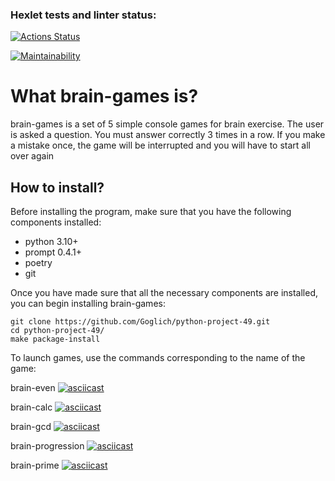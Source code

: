 ### Hexlet tests and linter status:
[![Actions Status](https://github.com/Goglich/python-project-49/actions/workflows/hexlet-check.yml/badge.svg)](https://github.com/Goglich/python-project-49/actions)

[![Maintainability](https://api.codeclimate.com/v1/badges/7aba06be7d0e265407d9/maintainability)](https://codeclimate.com/github/Goglich/python-project-49/maintainability)

# What brain-games is?
brain-games is a set of 5 simple console games for brain exercise.
The user is asked a question. You must answer correctly 3 times in a row. If you make a mistake once, the game will be interrupted and you will have to start all over again

## How to install?
Before installing the program, make sure that you have the following components installed:
- python 3.10+
- prompt 0.4.1+
- poetry
- git

Once you have made sure that all the necessary components are installed, you can begin installing brain-games:
```
git clone https://github.com/Goglich/python-project-49.git
cd python-project-49/
make package-install
```

To launch games, use the commands corresponding to the name of the game:

brain-even
[![asciicast](https://asciinema.org/a/8ScQgDBnWFydmD3lcBZMCbYUA.svg)](https://asciinema.org/a/8ScQgDBnWFydmD3lcBZMCbYUA)

brain-calc
[![asciicast](https://asciinema.org/a/VQ3iqfmY2FefPz0UnX8a8XrEZ.svg)](https://asciinema.org/a/VQ3iqfmY2FefPz0UnX8a8XrEZ)

brain-gcd
[![asciicast](https://asciinema.org/a/UbtE24tmioZisq1erDHsScM9y.svg)](https://asciinema.org/a/UbtE24tmioZisq1erDHsScM9y)

brain-progression
[![asciicast](https://asciinema.org/a/cGHeHQ1t4ndlCpQRR9yTtyFHc.svg)](https://asciinema.org/a/cGHeHQ1t4ndlCpQRR9yTtyFHc)

brain-prime
[![asciicast](https://asciinema.org/a/Ppo5wyJxjc7rZkM1J05ZLwKef.svg)](https://asciinema.org/a/Ppo5wyJxjc7rZkM1J05ZLwKef)